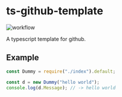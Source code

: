 # ts-github-template

![workflow](https://github.com/github/docs/actions/workflows/test.yml/badge.svg)

A typescript template for github.

## Example

```js
const Dummy = require("./index").default;

const d = new Dummy("hello world");
console.log(d.Message); // -> hello world
```
